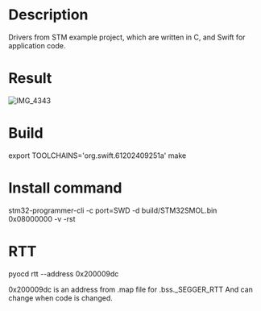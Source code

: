 # Description
Drivers from STM example project, which are written in C, and Swift for application code.

# Result
![IMG_4343](https://github.com/user-attachments/assets/eab49c33-80f5-428e-be07-85be8f667c85)

# Build
export TOOLCHAINS='org.swift.61202409251a'
make

# Install command
stm32-programmer-cli -c port=SWD -d build/STM32SMOL.bin 0x08000000 -v -rst

# RTT
pyocd rtt --address 0x200009dc

0x200009dc is an address from .map file for .bss._SEGGER_RTT
And can change when code is changed.
